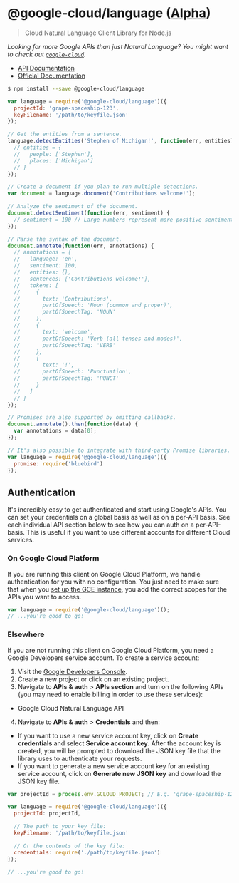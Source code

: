 # @google-cloud/language ([Alpha][versioning])
> Cloud Natural Language Client Library for Node.js

*Looking for more Google APIs than just Natural Language? You might want to check out [`google-cloud`][google-cloud].*

- [API Documentation][gcloud-language-docs]
- [Official Documentation][cloud-language-docs]


```sh
$ npm install --save @google-cloud/language
```
```js
var language = require('@google-cloud/language')({
  projectId: 'grape-spaceship-123',
  keyFilename: '/path/to/keyfile.json'
});

// Get the entities from a sentence.
language.detectEntities('Stephen of Michigan!', function(err, entities) {
  // entities = {
  //   people: ['Stephen'],
  //   places: ['Michigan']
  // }
});

// Create a document if you plan to run multiple detections.
var document = language.document('Contributions welcome!');

// Analyze the sentiment of the document.
document.detectSentiment(function(err, sentiment) {
  // sentiment = 100 // Large numbers represent more positive sentiments.
});

// Parse the syntax of the document.
document.annotate(function(err, annotations) {
  // annotations = {
  //   language: 'en',
  //   sentiment: 100,
  //   entities: {},
  //   sentences: ['Contributions welcome!'],
  //   tokens: [
  //     {
  //       text: 'Contributions',
  //       partOfSpeech: 'Noun (common and proper)',
  //       partOfSpeechTag: 'NOUN'
  //     },
  //     {
  //       text: 'welcome',
  //       partOfSpeech: 'Verb (all tenses and modes)',
  //       partOfSpeechTag: 'VERB'
  //     },
  //     {
  //       text: '!',
  //       partOfSpeech: 'Punctuation',
  //       partOfSpeechTag: 'PUNCT'
  //     }
  //   ]
  // }
});

// Promises are also supported by omitting callbacks.
document.annotate().then(function(data) {
  var annotations = data[0];
});

// It's also possible to integrate with third-party Promise libraries.
var language = require('@google-cloud/language')({
  promise: require('bluebird')
});
```


## Authentication

It's incredibly easy to get authenticated and start using Google's APIs. You can set your credentials on a global basis as well as on a per-API basis. See each individual API section below to see how you can auth on a per-API-basis. This is useful if you want to use different accounts for different Cloud services.

### On Google Cloud Platform

If you are running this client on Google Cloud Platform, we handle authentication for you with no configuration. You just need to make sure that when you [set up the GCE instance][gce-how-to], you add the correct scopes for the APIs you want to access.

``` js
var language = require('@google-cloud/language')();
// ...you're good to go!
```

### Elsewhere

If you are not running this client on Google Cloud Platform, you need a Google Developers service account. To create a service account:

1. Visit the [Google Developers Console][dev-console].
2. Create a new project or click on an existing project.
3. Navigate to  **APIs & auth** > **APIs section** and turn on the following APIs (you may need to enable billing in order to use these services):
  * Google Cloud Natural Language API
4. Navigate to **APIs & auth** >  **Credentials** and then:
  * If you want to use a new service account key, click on **Create credentials** and select **Service account key**. After the account key is created, you will be prompted to download the JSON key file that the library uses to authenticate your requests.
  * If you want to generate a new service account key for an existing service account, click on **Generate new JSON key** and download the JSON key file.

``` js
var projectId = process.env.GCLOUD_PROJECT; // E.g. 'grape-spaceship-123'

var language = require('@google-cloud/language')({
  projectId: projectId,

  // The path to your key file:
  keyFilename: '/path/to/keyfile.json'

  // Or the contents of the key file:
  credentials: require('./path/to/keyfile.json')
});

// ...you're good to go!
```


[versioning]: https://github.com/GoogleCloudPlatform/google-cloud-node#versioning
[google-cloud]: https://github.com/GoogleCloudPlatform/google-cloud-node/
[gce-how-to]: https://cloud.google.com/compute/docs/authentication#using
[dev-console]: https://console.developers.google.com/project
[gcloud-language-docs]: https://googlecloudplatform.github.io/google-cloud-node/#/docs/language
[cloud-language-docs]: https://cloud.google.com/natural-language/docs
